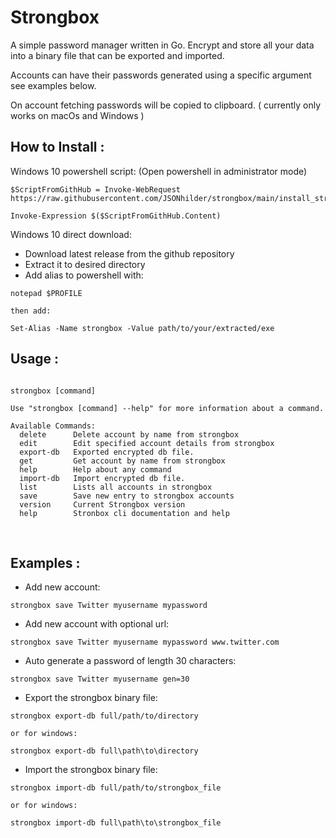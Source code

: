 # Strongbox

A simple password manager written in Go. Encrypt and store all your data into a binary file that can be exported and imported.

Accounts can have their passwords generated using a specific argument see examples below. 

On account fetching passwords will be copied to clipboard.
( currently only works on macOs and Windows )

## How to Install :

Windows 10 powershell script:
(Open powershell in administrator mode)
```
$ScriptFromGithHub = Invoke-WebRequest https://raw.githubusercontent.com/JSONhilder/strongbox/main/install_strongbox.ps1

Invoke-Expression $($ScriptFromGithHub.Content)
```
Windows 10 direct download:
* Download latest release from the github repository
* Extract it to desired directory
* Add alias to powershell with:
```
notepad $PROFILE

then add: 

Set-Alias -Name strongbox -Value path/to/your/extracted/exe
```


## Usage :
```

strongbox [command]

Use "strongbox [command] --help" for more information about a command.

Available Commands:
  delete      Delete account by name from strongbox
  edit        Edit specified account details from strongbox
  export-db   Exported encrypted db file.
  get         Get account by name from strongbox
  help        Help about any command
  import-db   Import encrypted db file.
  list        Lists all accounts in strongbox
  save        Save new entry to strongbox accounts
  version     Current Strongbox version
  help        Stronbox cli documentation and help

```
<br>

## Examples :

* Add new account:
```
strongbox save Twitter myusername mypassword
```
* Add new account with optional url: 
```
strongbox save Twitter myusername mypassword www.twitter.com
```
* Auto generate a password of length 30 characters:
```
strongbox save Twitter myusername gen=30
```
* Export the strongbox binary file:
```
strongbox export-db full/path/to/directory

or for windows:

strongbox export-db full\path\to\directory
```
* Import the strongbox binary file:
```
strongbox import-db full/path/to/strongbox_file

or for windows:

strongbox import-db full\path\to\strongbox_file
```